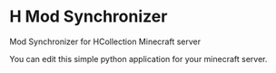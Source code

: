# H Mod Synchronizer
Mod Synchronizer for HCollection Minecraft server

You can edit this simple python application for your minecraft server.
